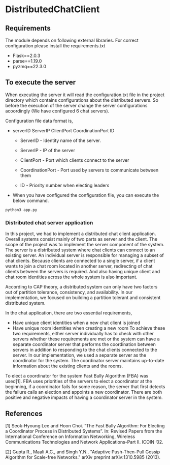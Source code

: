 # DistributedChatClient

## Requirements 
The module depends on following external libraries. For correct configuration please install the requirements.txt
* Flask==2.0.3
* parse==1.19.0
* pyzmq==22.3.0


## To execute the server

When executing the server it will read the configuration.txt file in the project directory which contains configurations about the distributed servers. So before the execution of the server change the server configurations acoordingly (We have configured 6 chat servers).

Configuration file data format is,
* serverID ServerIP ClientPort  CoordinationPort ID

  - ServerID - Identity name of the server.

  - ServerIP - IP of the server

  - ClientPort - Port which clients connect to the server

  - CoordinationPort - Port used by servers to communicate between them

  - ID - Priority number when electing leaders

* When you have configured the configuration file, you can execute the below command.

```python3 app.py```


### Distributed chat server application
In this project, we had to implement a distributed chat client application. Overall systems consist mainly of two parts as server and the client. The scope of the project was to implement the server component of the system. The server is a distributed system where chat clients can connect to an existing server. An individual server is responsible for managing a subset of chat clients. Because clients are connected to a single server, if a client wants to join a chat room located in another server, redirecting of chat clients between the servers is required. And also having unique client and chat room identities across the whole system is also important. 

According to CAP theory, a distributed system can only have two factors out of partition tolerance, consistency, and availability. In our implementation, we focused on building a partition tolerant and consistent distributed system. 

In the chat application, there are two essential requirements,
* Have unique client identities when a new chat client is joined
* Have unique room identities when creating a new room
To achieve these two requirements, either server individually has to check with other servers whether these requirements are met or the system can have a separate coordinator server that performs the coordination between servers in addition to responding to the chat clients connected to the server. In our implementation, we used a separate server as the coordinator for the system. The coordinator server maintains up-to-date information about the existing clients and the rooms.

To elect a coordinator for the system Fast Bully Algorithm (FBA) was used[1]. FBA uses priorities of the servers to elect a coordinator at the beginning, if a coordinator fails for some reason, the server that first detects the failure calls an election and appoints a new coordinator. There are both positive and negative impacts of having a coordinator server in the system.


## References
[1] Seok-Hyoung Lee and Hoon Choi. “The Fast Bully Algorithm: For Electing a Coordinator Process in Distributed Systems”. In: Revised Papers from the International Conference on Information Networking, Wireless Communications Technologies and Network Applications-Part II. ICOIN ’02.

[2]	Gupta R., Maali A.C., and Singh Y.N.. "Adaptive Push-Then-Pull Gossip Algorithm for Scale-free Networks." arXiv preprint arXiv:1310.5985 (2013).
